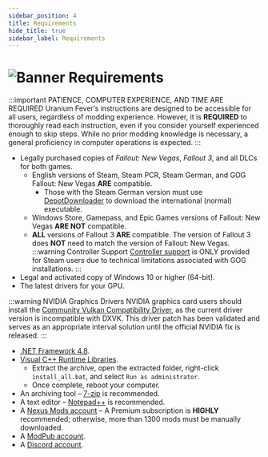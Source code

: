 ```yaml
---
sidebar_position: 4
title: Requirements
hide_title: true
sidebar_label: Requirements
---
```


# ![Banner Requirements](https://github.com/user-attachments/assets/0aa618c5-2251-43c6-9aec-1f8382993885)

:::important PATIENCE, COMPUTER EXPERIENCE, AND TIME ARE REQUIRED
Uranium Fever’s instructions are designed to be accessible for all users, regardless of modding experience. However, it is **REQUIRED** to thoroughly read each instruction, even if you consider yourself experienced enough to skip steps. While no prior modding knowledge is necessary, a general proficiency in computer operations is expected.
:::

- Legally purchased copies of *Fallout: New Vegas*, *Fallout 3*, and all DLCs for both games.
  - English versions of Steam, Steam PCR, Steam German, and GOG Fallout: New Vegas **ARE** compatible.
    - Those with the Steam German version must use [DepotDownloader](https://github.com/SteamRE/DepotDownloader) to download the international (normal) executable.
  - Windows Store, Gamepass, and Epic Games versions of Fallout: New Vegas **ARE NOT** compatible.
  - **ALL** versions of Fallout 3 **ARE** compatible. The version of Fallout 3 does **NOT** need to match the version of Fallout: New Vegas.
:::warning Controller Support
[Controller support](https://uraniumfever.net/docs/controllerinstructions/) is ONLY provided for Steam users due to technical limitations associated with GOG installations.
:::
- Legal and activated copy of Windows 10 or higher (64-bit).
- The latest drivers for your GPU.

:::warning NVIDIA Graphics Drivers
NVIDIA graphics card users should install the [Community Vulkan Compatibility Driver](https://github.com/marekzajac97/nvgpucomp32_patch), as the current driver version is incompatible with DXVK. This driver patch has been validated and serves as an appropriate interval solution until the official NVIDIA fix is released.
:::

- [.NET Framework 4.8](https://dotnet.microsoft.com/en-us/download/dotnet-framework/thank-you/net48-web-installer).
- [Visual C++ Runtime Libraries](https://www.techpowerup.com/download/visual-c-redistributable-runtime-package-all-in-one/).
  - Extract the archive, open the extracted folder, right-click `install_all.bat`, and select `Run as administrator`.
  - Once complete, reboot your computer.
- An archiving tool – [7-zip](https://www.7-zip.org/) is recommended.
- A text editor – [Notepad++](https://notepad-plus-plus.org/downloads/v8.7/) is recommended.
- A [Nexus Mods account](https://users.nexusmods.com/register) – A Premium subscription is **HIGHLY** recommended; otherwise, more than 1300 mods must be manually downloaded.
- A [ModPub account](https://mod.pub/account/register).
- A [Discord account](https://discord.com/register).

